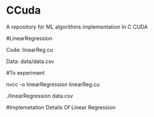 # CCuda
A repository for ML algorithms implementation In C CUDA


#LinearRegression

Code: linearReg.cu

Data: data/data.csv 

#To experiment

nvcc -o linearRegression linearReg.cu

./linearRegression data.csv 

#Implemetation Details Of Linear Regression
